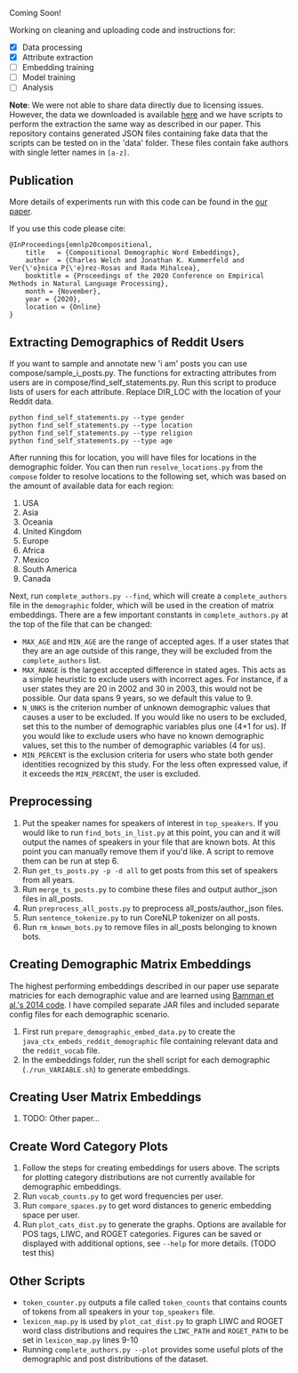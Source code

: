 Coming Soon!

Working on cleaning and uploading code and instructions for:
- [X] Data processing
- [X] Attribute extraction
- [ ] Embedding training
- [ ] Model training
- [ ] Analysis

**Note**: We were not able to share data directly due to licensing issues. However, the data we downloaded is available [here](https://www.reddit.com/r/datasets/comments/3bxlg7/i_have_every_publicly_available_reddit_comment/) and we have scripts to perform the extraction the same way as described in our paper. This repository contains generated JSON files containing fake data that the scripts can be tested on in the 'data' folder. These files contain fake authors with single letter names in `[a-z]`.

## Publication

More details of experiments run with this code can be found in the [our paper](https://arxiv.org/abs/2010.02986).

If you use this code please cite:

```
@InProceedings{emnlp20compositional,
    title   = {Compositional Demographic Word Embeddings},
    author  = {Charles Welch and Jonathan K. Kummerfeld and Ver{\'o}nica P{\'e}rez-Rosas and Rada Mihalcea},
    booktitle = {Proceedings of the 2020 Conference on Empirical Methods in Natural Language Processing},
    month = {November},
    year = {2020},
    location = {Online}
}
```

## Extracting Demographics of Reddit Users
If you want to sample and annotate new 'i am' posts you can use compose/sample_i_posts.py. The functions for extracting attributes from users are in compose/find_self_statements.py. Run this script to produce lists of users for each attribute. Replace DIR_LOC with the location of your Reddit data.

```
python find_self_statements.py --type gender
python find_self_statements.py --type location
python find_self_statements.py --type religion
python find_self_statements.py --type age
```

After running this for location, you will have files for locations in the demographic folder. You can then run `resolve_locations.py` from the `compose` folder to resolve locations to the following set, which was based on the amount of available data for each region:
1. USA
2. Asia
3. Oceania
4. United Kingdom
5. Europe
6. Africa
7. Mexico
8. South America
9. Canada

Next, run `complete_authors.py --find`, which will create a `complete_authors` file in the `demographic` folder, which will be used in the creation of matrix embeddings. There are a few important constants in `complete_authors.py` at the top of the file that can be changed:
* `MAX_AGE` and `MIN_AGE` are the range of accepted ages. If a user states that they are an age outside of this range, they will be excluded from the `complete_authors` list.
* `MAX_RANGE` is the largest accepted difference in stated ages. This acts as a simple heuristic to exclude users with incorrect ages. For instance, if a user states they are 20 in 2002 and 30 in 2003, this would not be possible. Our data spans 9 years, so we default this value to 9.
* `N_UNKS` is the criterion number of unknown demographic values that causes a user to be excluded. If you would like no users to be excluded, set this to the number of demographic variables plus one (4+1 for us). If you would like to exclude users who have no known demographic values, set this to the number of demographic variables (4 for us).
* `MIN_PERCENT` is the exclusion criteria for users who state both gender identities recognized by this study. For the less often expressed value, if it exceeds the `MIN_PERCENT`, the user is excluded.

## Preprocessing
1. Put the speaker names for speakers of interest in `top_speakers`. If you would like to run `find_bots_in_list.py` at this point, you can and it will output the names of speakers in your file that are known bots. At this point you can manually remove them if you'd like. A script to remove them can be run at step 6.
2. Run `get_ts_posts.py -p -d all` to get posts from this set of speakers from all years.
3. Run `merge_ts_posts.py` to combine these files and output author_json files in all_posts.
4. Run `preprocess_all_posts.py` to preprocess all_posts/author_json files.
5. Run `sentence_tokenize.py` to run CoreNLP tokenizer on all posts.
6. Run `rm_known_bots.py` to remove files in all_posts belonging to known bots.

## Creating Demographic Matrix Embeddings
The highest performing embeddings described in our paper use separate matricies for each demographic value and are learned using [Bamman et al.'s 2014 code](https://github.com/dbamman/geoSGLM). I have compiled separate JAR files and included separate config files for each demographic scenario.
1. First run `prepare_demographic_embed_data.py` to create the `java_ctx_embeds_reddit_demographic` file containing relevant data and the `reddit_vocab` file.
2. In the embeddings folder, run the shell script for each demographic (`./run_VARIABLE.sh`) to generate embeddings.

## Creating User Matrix Embeddings
1. TODO: Other paper...

## Create Word Category Plots
1. Follow the steps for creating embeddings for users above. The scripts for plotting category distributions are not currently available for demographic embeddings.
2. Run `vocab_counts.py` to get word frequencies per user.
3. Run `compare_spaces.py` to get word distances to generic embedding space per user.
4. Run `plot_cats_dist.py` to generate the graphs. Options are available for POS tags, LIWC, and ROGET categories. Figures can be saved or displayed with additional options, see `--help` for more details. (TODO test this)

## Other Scripts
* `token_counter.py` outputs a file called `token_counts` that contains counts of tokens from all speakers in your `top_speakers` file.
* `lexicon_map.py` is used by `plot_cat_dist.py` to graph LIWC and ROGET word class distributions and requires the `LIWC_PATH` and `ROGET_PATH` to be set in `lexicon_map.py` lines 9-10
* Running `complete_authors.py --plot` provides some useful plots of the demographic and post distributions of the dataset.